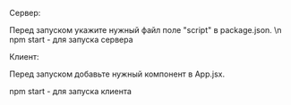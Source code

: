 Сервер:

Перед запуском укажите нужный файл поле "script" в package.json.
\n
npm start - для запуска сервера


Клиент:

Перед запуском добавьте нужный компонент в App.jsx.

npm start - для запуска клиента
